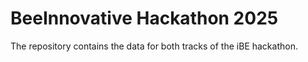 # BeeInnovative Hackathon 2025

The repository contains the data for both tracks of the iBE hackathon.
